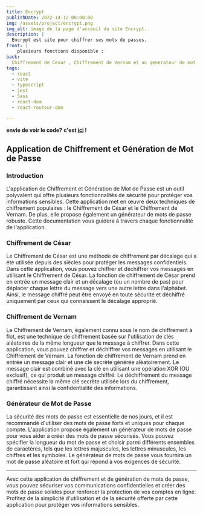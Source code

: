 ```yaml
---
title: Encrypt
publishDate: 2022-14-12 00:00:00
img: /assets/project/encrypt.png
img_alt: image de la page d'acceuil du site Encrypt.
description: |
  Encrypt est site pour chiffrer ses mots de passes.
front: |
    plusieurs fonctions disponible :
back:  
  Chiffrement de Cesar , Chiffrement de Vernam et un generateur de mot de passe 
tags:
  - react
  - vite
  - typescript
  - jest
  - Sass
  - react-dom
  - react-routeur-dom

---
```

**envie de voir le code?** **c'est [ici](https://github.com/Tony-Poomipartes/encrypt) !**

## Application de Chiffrement et Génération de Mot de Passe

### Introduction

L'application de Chiffrement et Génération de Mot de Passe est un outil polyvalent qui offre plusieurs fonctionnalités de sécurité pour protéger vos informations sensibles. Cette application met en œuvre deux techniques de chiffrement populaires : le Chiffrement de César et le Chiffrement de Vernam. De plus, elle propose également un générateur de mots de passe robuste. Cette documentation vous guidera à travers chaque fonctionnalité de l'application.

### Chiffrement de César

Le Chiffrement de César est une méthode de chiffrement par décalage qui a été utilisée depuis des siècles pour protéger les messages confidentiels. Dans cette application, vous pouvez chiffrer et déchiffrer vos messages en utilisant le Chiffrement de César. La fonction de chiffrement de César prend en entrée un message clair et un décalage (ou un nombre de pas) pour déplacer chaque lettre du message vers une autre lettre dans l'alphabet. Ainsi, le message chiffré peut être envoyé en toute sécurité et déchiffré uniquement par ceux qui connaissent le décalage approprié.

### Chiffrement de Vernam

Le Chiffrement de Vernam, également connu sous le nom de chiffrement à flot, est une technique de chiffrement basée sur l'utilisation de clés aléatoires de la même longueur que le message à chiffrer. Dans cette application, vous pouvez chiffrer et déchiffrer vos messages en utilisant le Chiffrement de Vernam. La fonction de chiffrement de Vernam prend en entrée un message clair et une clé secrète générée aléatoirement. Le message clair est combiné avec la clé en utilisant une opération XOR (OU exclusif), ce qui produit un message chiffré. Le déchiffrement du message chiffré nécessite la même clé secrète utilisée lors du chiffrement, garantissant ainsi la confidentialité des informations.

### Générateur de Mot de Passe

La sécurité des mots de passe est essentielle de nos jours, et il est recommandé d'utiliser des mots de passe forts et uniques pour chaque compte. L'application propose également un générateur de mots de passe pour vous aider à créer des mots de passe sécurisés. Vous pouvez spécifier la longueur du mot de passe et choisir parmi différents ensembles de caractères, tels que les lettres majuscules, les lettres minuscules, les chiffres et les symboles. Le générateur de mots de passe vous fournira un mot de passe aléatoire et fort qui répond à vos exigences de sécurité.

---

Avec cette application de chiffrement et de génération de mots de passe, vous pouvez sécuriser vos communications confidentielles et créer des mots de passe solides pour renforcer la protection de vos comptes en ligne. Profitez de la simplicité d'utilisation et de la sécurité offerte par cette application pour protéger vos informations sensibles.
